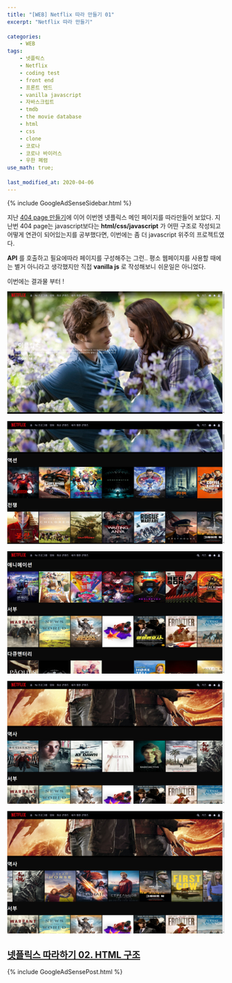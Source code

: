 ```yaml
---
title: "[WEB] Netflix 따라 만들기 01"
excerpt: "Netflix 따라 만들기"

categories:
    - WEB
tags:
    - 넷플릭스
    - Netflix
    - coding test
    - front end
    - 프론트 엔드
    - vanilla javascript
    - 자바스크립트
    - tmdb
    - the movie database
    - html
    - css
    - clone
    - 코로나
    - 코로나 바이러스
    - 우한 폐렴
use_math: true;

last_modified_at: 2020-04-06  
---
```


{% include GoogleAdSenseSidebar.html %}  

지난 [404 page 만들기](https://wonillism.github.io/web/Web-404notfoundpage-04/)에 이어 이번엔 넷플릭스 메인 페이지를 따라만들어 보았다. 지난번 404 page는 javascript보다는 **html/css/javascript** 가 어떤 구조로 작성되고 어떻게 연관이 되어있는지를 공부했다면, 이번에는 좀 더 javascript 위주의 프로젝트였다.  

**API** 를 호출하고 필요에따라 페이지를 구성해주는 그런.. 평소 웹페이지를 사용할 때에는 별거 아니라고 생각했지만 직접 **vanilla js** 로 작성해보니 쉬운일은 아니었다.  

이번에는 결과물 부터 !

![image-20200407171652019](/assets/Web/clone_netflix/result01.png)

![image-20200407171750240](/assets/Web/clone_netflix/result02.png)

![image-20200407171911381](/assets/Web/clone_netflix/result03.png)

![image-20200407171944046](/assets/Web/clone_netflix/result04.png)

![image-20200407172006132](/assets/Web/clone_netflix/result05.png)

  
## [넷플릭스 따라하기 02. HTML 구조](https://wonillism.github.io/web/web-clone-netflix-02/)  


{% include GoogleAdSensePost.html %}  